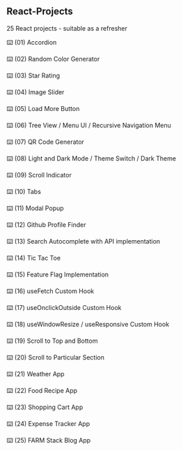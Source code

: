 ## React-Projects

25 React projects - suitable as a refresher

⌨️ (01) Accordion

⌨️ (02) Random Color Generator  

⌨️ (03) Star Rating

⌨️ (04) Image Slider

⌨️ (05) Load More Button

⌨️ (06) Tree View / Menu UI / Recursive Navigation Menu

⌨️ (07) QR Code Generator

⌨️ (08) Light and Dark Mode / Theme Switch / Dark Theme

⌨️ (09) Scroll Indicator

⌨️ (10) Tabs

⌨️ (11) Modal Popup

⌨️ (12) Github Profile Finder

⌨️ (13) Search Autocomplete with API implementation

⌨️ (14) Tic Tac Toe

⌨️ (15) Feature Flag Implementation

⌨️ (16) useFetch Custom Hook

⌨️ (17) useOnclickOutside Custom Hook

⌨️ (18) useWindowResize / useResponsive Custom Hook

⌨️ (19) Scroll to Top and Bottom

⌨️ (20) Scroll to Particular Section

⌨️ (21) Weather App

⌨️ (22) Food Recipe App

⌨️ (23) Shopping Cart App

⌨️ (24) Expense Tracker App

⌨️ (25) FARM Stack Blog App
